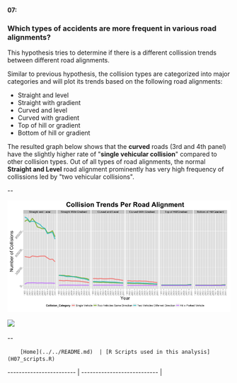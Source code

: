 #### 07:
### Which types of accidents are more frequent in various road alignments?

This hypothesis tries to determine if there is a different collission trends between different road alignments.

Similar to previous hypothesis, the collision types are categorized into major categories and will plot its trends based on the following road alignments:
 - Straight and level
 - Straight with gradient
 - Curved and level
 - Curved with gradient
 - Top of hill or gradient
 -  Bottom of hill or gradient 

The resulted graph below shows that the **curved** roads (3rd and 4th panel) have the slightly higher rate of "**single vehicular collision**" compared to other collision types. Out of all types of road alignments, the normal **Straight and Level** road alignment prominently has very high frequency of collissions led by "two vehicular collisions".

--

![](H07_GraphA.png)

![](H07_TableA.png)




--
        
        [Home](../../README.md)  | [R Scripts used in this analysis](H07_scripts.R)
------------------------ | ---------------------------
        |
